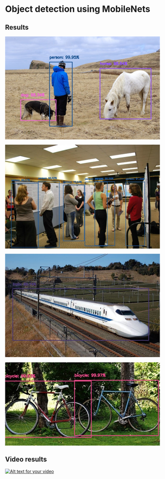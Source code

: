 # Object detection using MobileNets

## Results
![Alt text](results/resultsample_person.jpg?raw=true "1")

![Alt text](results/resulttest.jpg?raw=true "2")

![Alt text](results/resulttrains.jpg?raw=true "3")

![Alt text](results/resultbikes.jpg?raw=true "3")

## Video results


[![Alt text for your video](http://img.youtube.com/vi/j2UnB1s13Zs/0.jpg)](https://youtu.be/ENVKXyti67M?raw=true)
<!-- https://youtu.be/j2UnB1s13Zs -->